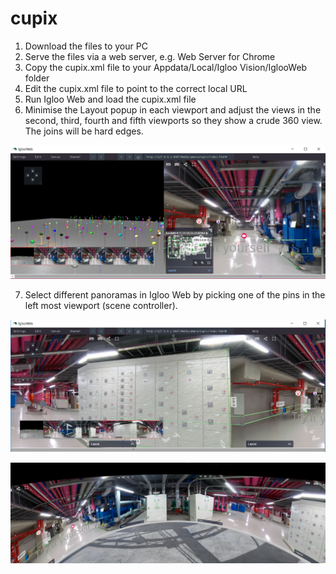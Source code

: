 # cupix

1) Download the files to your PC
2) Serve the files via a web server, e.g. Web Server for Chrome
3) Copy the cupix.xml file to your Appdata/Local/Igloo Vision/IglooWeb folder
4) Edit the cupix.xml file to point to the correct local URL
5) Run Igloo Web and load the cupix.xml file
6) Minimise the Layout popup in each viewport and adjust the views in the second, third, fourth and fifth viewports so they show a crude 360 view. The joins will be hard edges.

![Alt text](./cupix1.PNG?raw=true "Cupix in Igloo Web")

7) Select different panoramas in Igloo Web by picking one of the pins in the left most viewport (scene controller).

![Alt text](./cupix2.PNG?raw=true "Cupix in Igloo Web")

![Alt text](./cupix3.PNG?raw=true "Cupix in Igloo Web")
